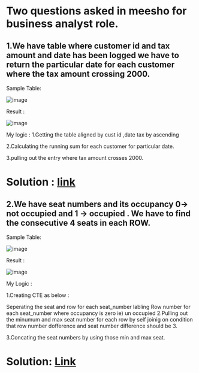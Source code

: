 # Two questions asked in meesho for business analyst role.

## 1.We have table where customer id and tax amount and date has been logged we have to return the particular date for each customer where the tax amount crossing 2000.

Sample Table:

![image](https://github.com/DeepanRaju-exe/SQL_interview_QS_Solutions/assets/68472546/971014d7-34bd-4282-8582-24c4ef4d4df4)

Result  :

![image](https://github.com/DeepanRaju-exe/SQL_interview_QS_Solutions/assets/68472546/584cf839-4533-4927-9529-23e13651abad)

My logic :
1.Getting the table aligned by cust id ,date tax by ascending

2.Calculating the running sum for each customer for particular date.

3.pulling out the entry where tax amount crosses 2000.


Solution : [link](https://github.com/DeepanRaju-exe/SQL_interview_QS_Solutions/blob/main/Meesho/Running_SUM.sql)
======================================

## 2.We have seat numbers and its occupancy 0-> not occupied and 1 -> occupied . We have to find the consecutive 4 seats in each ROW.

Sample Table:

![image](https://github.com/DeepanRaju-exe/SQL_interview_QS_Solutions/assets/68472546/6d959f77-6f01-46d6-9920-195ceafdfa29)

Result :

![image](https://github.com/DeepanRaju-exe/SQL_interview_QS_Solutions/assets/68472546/c1a4315b-7a9e-46c5-a958-1ad0cfb6b146)

My Logic :

1.Creating CTE as below :

Seperating the seat and row for each seat_number
labling Row number for each seat_number where occupancy is zero ie) un occupied
2.Pulling out the minumum and max seat number for each row by self joinig on condition that row number dofference and seat number difference should be 3.

3.Concating the seat numbers by using those min and max seat.


Solution: [Link](https://github.com/DeepanRaju-exe/SQL_interview_QS_Solutions/blob/main/Meesho/Consecutive_seats.sql)
=====================================






